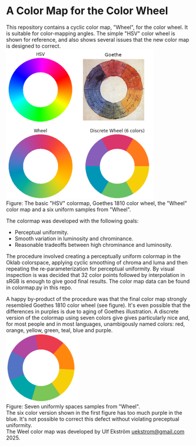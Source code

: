 # A Color Map for the Color Wheel
This repository contains a cyclic color map, "Wheel", for the color wheel.  It is suitable for color-mapping angles. The simple "HSV" color wheel is shown for reference, and also shows several issues that the new color map is designed to correct.  
<img src="colorwheels.png" width="400">  
Figure: The basic "HSV" colormap, Goethes 1810 color wheel, the "Wheel" color map and a six uniform samples from "Wheel".  

The colormap was developed with the following goals:

* Perceptual uniformity.
* Smooth variation in luminosity and chrominance.
* Reasonable tradeoffs between high chrominance and luminosity.

The procedure involved creating a perceptually uniform colormap in the Oklab colorspace,
applying cyclic smoothing of chroma and luma and then repeating the re-parameterization for perceptual uniformity. By visual inspection is was decided that 32 color points followed by interpolation in sRGB is enough to give good final results. The color map data can be found in colormap.py in this repo.
 
A happy by-product of the procedure was that the final color map strongly resembled Goethes 1810 color wheel (see figure). It's even possible that the differences in purples is due to aging of Goethes illustration. A discrete version of the colormap using seven colors give gives particularly nice and, for most people and in most languages, unambigously named colors: red, orange, yellow, green, teal, blue and purple.  
<img src="wheel7.png" width="200">  
Figure: Seven uniformly spaces samples from "Wheel".  
The six color version shown in the first figure has too much purple in the blue. It's not possible to correct this defect without violating preceptual uniformity.  
The Weel color map was developed by Ulf Ekström <uekstrom@gmail.com> 2025.
